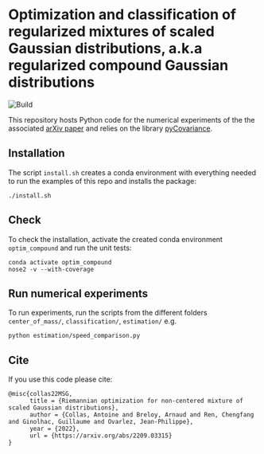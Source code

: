 # Optimization and classification of regularized mixtures of scaled Gaussian distributions, a.k.a regularized compound Gaussian distributions

![Build](https://github.com/antoinecollas/optim_compound/workflows/tests/badge.svg)

This repository hosts Python code for the numerical experiments of the the associated [arXiv paper](https://arxiv.org/abs/2209.03315) and relies on the library [pyCovariance](https://github.com/antoinecollas/pyCovariance).


## Installation

The script `install.sh` creates a conda environment with everything needed to run the examples of this repo and installs the package:

```
./install.sh
```

## Check

To check the installation, activate the created conda environment `optim_compound` and run the unit tests:

```
conda activate optim_compound
nose2 -v --with-coverage
```


## Run numerical experiments

To run experiments, run the scripts from the different folders `center_of_mass/`, `classification/`, `estimation/` e.g.

```
python estimation/speed_comparison.py
```


## Cite

If you use this code please cite:

```
@misc{collas22MSG,
      title = {Riemannian optimization for non-centered mixture of scaled Gaussian distributions},
      author = {Collas, Antoine and Breloy, Arnaud and Ren, Chengfang and Ginolhac, Guillaume and Ovarlez, Jean-Philippe},
      year = {2022},
      url = {https://arxiv.org/abs/2209.03315}
}
```
